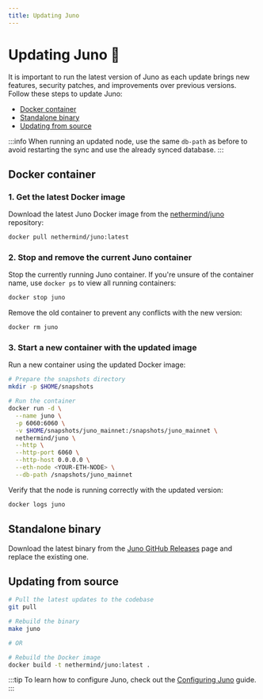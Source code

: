 ```yaml
---
title: Updating Juno
---
```


# Updating Juno :arrows_counterclockwise:

It is important to run the latest version of Juno as each update brings new features, security patches, and improvements over previous versions. Follow these steps to update Juno:

- [Docker container](#docker-container)
- [Standalone binary](#standalone-binary)
- [Updating from source](#updating-from-source)

:::info
When running an updated node, use the same `db-path` as before to avoid restarting the sync and use the already synced database.
:::

## Docker container

### 1. Get the latest Docker image

Download the latest Juno Docker image from the [nethermind/juno](https://hub.docker.com/r/nethermind/juno) repository:

```bash
docker pull nethermind/juno:latest
```

### 2. Stop and remove the current Juno container

Stop the currently running Juno container. If you're unsure of the container name, use `docker ps` to view all running containers:

```bash
docker stop juno
```

Remove the old container to prevent any conflicts with the new version:

```bash
docker rm juno
```

### 3. Start a new container with the updated image

Run a new container using the updated Docker image:

```bash
# Prepare the snapshots directory
mkdir -p $HOME/snapshots

# Run the container
docker run -d \
  --name juno \
  -p 6060:6060 \
  -v $HOME/snapshots/juno_mainnet:/snapshots/juno_mainnet \
  nethermind/juno \
  --http \
  --http-port 6060 \
  --http-host 0.0.0.0 \
  --eth-node <YOUR-ETH-NODE> \
  --db-path /snapshots/juno_mainnet
```

Verify that the node is running correctly with the updated version:

```bash
docker logs juno
```

## Standalone binary

Download the latest binary from the [Juno GitHub Releases](https://github.com/NethermindEth/juno/releases/latest) page and replace the existing one.

## Updating from source

```bash
# Pull the latest updates to the codebase
git pull

# Rebuild the binary
make juno

# OR

# Rebuild the Docker image
docker build -t nethermind/juno:latest .
```

:::tip
To learn how to configure Juno, check out the [Configuring Juno](configuring) guide.
:::